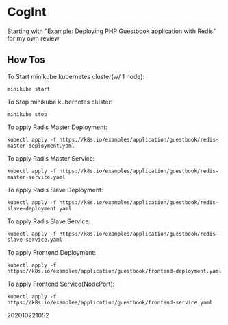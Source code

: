 # CogInt
Starting with "Example: Deploying PHP Guestbook application with Redis" for my own review

## How Tos
To Start minikube kubernetes cluster(w/ 1 node):
```
minikube start
```
To Stop minikube kubernetes cluster:
```
minikube stop
```

To apply Radis Master Deployment:
```
kubectl apply -f https://k8s.io/examples/application/guestbook/redis-master-deployment.yaml
```
To apply Radis Master Service:
```
kubectl apply -f https://k8s.io/examples/application/guestbook/redis-master-service.yaml
```

To apply Radis Slave Deployment:
```
kubectl apply -f https://k8s.io/examples/application/guestbook/redis-slave-deployment.yaml
```
To apply Radis Slave Service:
```
kubectl apply -f https://k8s.io/examples/application/guestbook/redis-slave-service.yaml
```

To apply Frontend Deployment:
```
kubectl apply -f https://k8s.io/examples/application/guestbook/frontend-deployment.yaml
```
To apply Frontend Service(NodePort):
```
kubectl apply -f https://k8s.io/examples/application/guestbook/frontend-service.yaml
```

202010221052